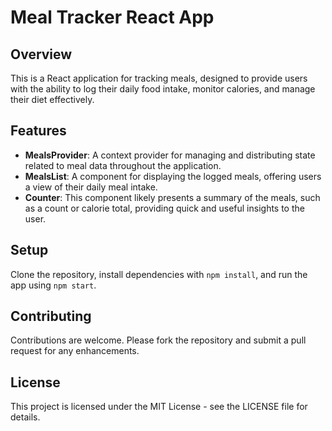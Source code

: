 # Meal Tracker React App

## Overview
This is a React application for tracking meals, designed to provide users with the ability to log their daily food intake, monitor calories, and manage their diet effectively.

## Features
- **MealsProvider**: A context provider for managing and distributing state related to meal data throughout the application.
- **MealsList**: A component for displaying the logged meals, offering users a view of their daily meal intake.
- **Counter**: This component likely presents a summary of the meals, such as a count or calorie total, providing quick and useful insights to the user.

## Setup
Clone the repository, install dependencies with `npm install`, and run the app using `npm start`.

## Contributing
Contributions are welcome. Please fork the repository and submit a pull request for any enhancements.

## License
This project is licensed under the MIT License - see the LICENSE file for details.

